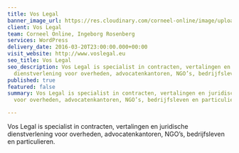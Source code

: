 ```yaml
---
title: Vos Legal
banner_image_url: https://res.cloudinary.com/corneel-online/image/upload/v1602856412/corneel/voslegal-nl_arxidg.jpg
client: Vos Legal
team: Corneel Online, Ingeborg Rosenberg
services: WordPress
delivery_date: 2016-03-20T23:00:00.000+00:00
visit_website: http://www.voslegal.eu
seo_title: Vos Legal
seo_description: Vos Legal is specialist in contracten, vertalingen en juridische
  dienstverlening voor overheden, advocatenkantoren, NGO’s, bedrijfsleven en particulieren.
published: true
featured: false
summary: Vos Legal is specialist in contracten, vertalingen en juridische dienstverlening
  voor overheden, advocatenkantoren, NGO’s, bedrijfsleven en particulieren.

---
```

Vos Legal is specialist in contracten, vertalingen en juridische dienstverlening voor overheden, advocatenkantoren, NGO’s, bedrijfsleven en particulieren.